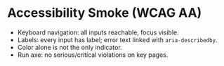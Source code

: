# Accessibility Smoke (WCAG AA)

- Keyboard navigation: all inputs reachable, focus visible.  
- Labels: every input has label; error text linked with `aria-describedby`.  
- Color alone is not the only indicator.  
- Run axe: no serious/critical violations on key pages.
